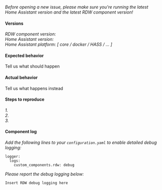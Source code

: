 _Before opening a new issue, please make sure you're running the latest Home Assistant version and the latest RDW component version!_

#### Versions
_RDW component version:_<br>
_Home Assistant version:_<br>
_Home Assistant platform: [ core / docker / HASS / ... ]_<br>

#### Expected behavior
Tell us what should happen

#### Actual behavior
Tell us what happens instead

#### Steps to reproduce
_1._<br>
_2._<br>
_3._<br>

#### Component log
_Add the following lines to your `configuration.yaml` to enable detailed debug logging:_
```
logger:
  logs:
    custom_components.rdw: debug
```
_Please report the debug logging below:_
```
Insert RDW debug logging here
```
